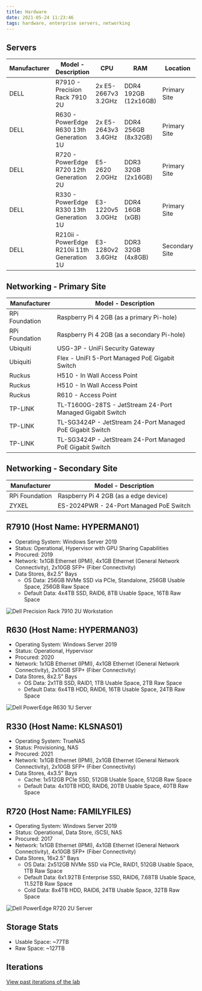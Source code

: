 ```yaml
---
title: Hardware
date: 2021-05-24 11:23:46
tags: hardware, enterprise servers, networking
---
```


## Servers
  
| Manufacturer | Model - Description | CPU | RAM | Location |
| ------------ | ------------ | ------------ | ------------ | ------------ |
| DELL | R7910 - Precision Rack 7910 2U | 2x E5-2667v3 3.2GHz | DDR4 192GB (12x16GB) | Primary Site |
| DELL | R630 - PowerEdge R630 13th Generation 1U | 2x E5-2643v3 3.4GHz | DDR4 256GB (8x32GB) | Primary Site |
| DELL | R720 - PowerEdge R720 12th Generation 2U | E5-2620 2.0GHz | DDR3 32GB (2x16GB) | Primary Site |
| DELL | R330 - PowerEdge R330 13th Generation 1U | E3-1220v5 3.0GHz |DDR4 16GB (xGB) | Primary Site |
| DELL | R210ii - PowerEdge R210ii 11th Generation 1U | E3-1280v2 3.6GHz | DDR3 32GB (4x8GB) | Secondary Site |

## Networking - Primary Site
  
| Manufacturer | Model - Description |
| ------------ | ------------ |
| RPi Foundation | Raspberry Pi 4 2GB (as a primary Pi-hole) |
| RPi Foundation | Raspberry Pi 4 2GB (as a secondary Pi-hole) |
| Ubiquiti | USG-3P - UniFi Security Gateway |
| Ubiquiti | Flex - UniFI 5-Port Managed PoE Gigabit Switch |
| Ruckus | H510 - In Wall Access Point |
| Ruckus | H510 - In Wall Access Point |
| Ruckus | R610 - Access Point |
| TP-LINK | TL-T1600G-28TS - JetStream 24-Port Managed Gigabit Switch |
| TP-LINK | TL-SG3424P - JetStream 24-Port Managed PoE Gigabit Switch |
| TP-LINK | TL-SG3424P - JetStream 24-Port Managed PoE Gigabit Switch |

## Networking - Secondary Site
| Manufacturer | Model - Description |
| ------------ | ------------ |
| RPi Foundation | Raspberry Pi 4 2GB (as a edge device) |
| ZYXEL | ES-2024PWR - 24-Port Managed PoE Switch |

## R7910 (Host Name: HYPERMAN01)
- Operating System:  Windows Server 2019
- Status: Operational, Hypervisor with GPU Sharing Capabilities
- Procured: 2019
- Network: 1x1GB Ethernet (IPMI), 4x1GB Ethernet (General Network Connectivity), 2x10GB SFP+ (Fiber Connectivity)  
- Data Stores, 8x2.5" Bays
    - OS Data: 256GB NVMe SSD via PCIe, Standalone, 256GB Usable Space, 256GB Raw Space
    - Default Data: 4x4TB SSD, RAID6, 8TB Usable Space, 16TB Raw Space

![Dell Precision Rack 7910 2U Workstation](../../../../images/kls-fsc-r7910-sm.jpg "Dell Precision Rack 7910 2U Workstation")

## R630 (Host Name: HYPERMAN03)
- Operating System:  Windows Server 2019
- Status: Operational, Hypervisor
- Procured: 2020
- Network: 1x1GB Ethernet (IPMI), 4x1GB Ethernet (General Network Connectivity), 2x10GB SFP+ (Fiber Connectivity) 
- Data Stores, 8x2.5" Bays
    - OS Data: 2x1TB SSD, RAID1, 1TB Usable Space, 2TB Raw Space
    - Default Data: 6x4TB HDD, RAID6, 16TB Usable Space, 24TB Raw Space 

![Dell PowerEdge R630 1U Server](../../../../images/kls-fsc-r630-sm.jpg "Dell PowerEdge R630 1U Server")

## R330 (Host Name: KLSNAS01)
- Operating System:  TrueNAS
- Status: Provisioning, NAS
- Procured: 2021
- Network: 1x1GB Ethernet (IPMI), 2x1GB Ethernet (General Network Connectivity), 2x10GB SFP+ (Fiber Connectivity) 
- Data Stores, 4x3.5" Bays
    - Cache: 1x512GB PCIe SSD, 512GB Usable Space, 512GB Raw Space
    - Default Data: 4x10TB HDD, RAID6, 20TB Usable Space, 40TB Raw Space

## R720 (Host Name: FAMILYFILES)
- Operating System:  Windows Server 2019
- Status: Operational, Data Store, iSCSI, NAS
- Procured: 2017
- Network: 1x1GB Ethernet (IPMI), 4x1GB Ethernet (General Network Connectivity), 4x10GB SFP+ (Fiber Connectivity) 
- Data Stores, 16x2.5" Bays
    - OS Data: 2x512GB NVMe SSD via PCIe, RAID1, 512GB Usable Space, 1TB Raw Space
    - Default Data: 6x1.92TB Enterprise SSD, RAID6, 7.68TB Usable Space, 11.52TB Raw Space
    - Cold Data: 8x4TB HDD, RAID6, 24TB Usable Space, 32TB Raw Space

![Dell PowerEdge R720 2U Server](../../../../images/kls-fsc-r720-sm.jpg "Dell PowerEdge R720 2U Server")

## Storage Stats
- Usable Space: ~77TB
- Raw Space: ~127TB

## Iterations
[View past iterations of the lab](/lab/Iterations)